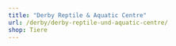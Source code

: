 ```yaml
---
title: "Derby Reptile & Aquatic Centre"
url: /derby/derby-reptile-und-aquatic-centre/
shop: Tiere
---
```

